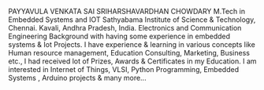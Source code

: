 PAYYAVULA VENKATA SAI SRIHARSHAVARDHAN CHOWDARY
M.Tech in Embedded Systems and IOT
Sathyabama Institute of Science & Technology, Chennai.
Kavali, Andhra Pradesh, India.
Electronics and Communication Engineering Background with having some experience in embedded systems & Iot Projects.
I have experience & learning in various concepts like Human resource management, Education Consulting, Marketing, Business etc.,
I had received lot of Prizes, Awards & Certificates in my Education.
I am interested in Internet of Things, VLSI, Python Programming, Embedded Systems , Arduino projects & many more...
